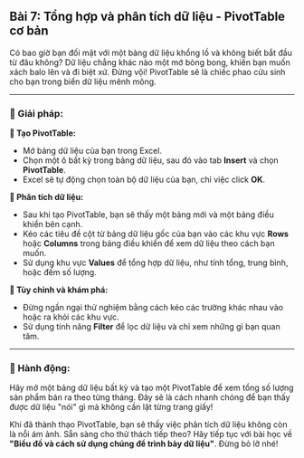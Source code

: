 ## Bài 7: Tổng hợp và phân tích dữ liệu - PivotTable cơ bản

Có bao giờ bạn đối mặt với một bảng dữ liệu khổng lồ và không biết bắt đầu từ đâu không? Dữ liệu chẳng khác nào một mớ bòng bong, khiến bạn muốn xách balo lên và đi biệt xứ. Đừng vội! PivotTable sẽ là chiếc phao cứu sinh cho bạn trong biển dữ liệu mênh mông.

---

### 📌 Giải pháp:

**🔹 Tạo PivotTable:**
- Mở bảng dữ liệu của bạn trong Excel.
- Chọn một ô bất kỳ trong bảng dữ liệu, sau đó vào tab **Insert** và chọn **PivotTable**.
- Excel sẽ tự động chọn toàn bộ dữ liệu của bạn, chỉ việc click **OK**.

**🔹 Phân tích dữ liệu:**
- Sau khi tạo PivotTable, bạn sẽ thấy một bảng mới và một bảng điều khiển bên cạnh.
- Kéo các tiêu đề cột từ bảng dữ liệu gốc của bạn vào các khu vực **Rows** hoặc **Columns** trong bảng điều khiển để xem dữ liệu theo cách bạn muốn.
- Sử dụng khu vực **Values** để tổng hợp dữ liệu, như tính tổng, trung bình, hoặc đếm số lượng.

**🔹 Tùy chỉnh và khám phá:**
- Đừng ngần ngại thử nghiệm bằng cách kéo các trường khác nhau vào hoặc ra khỏi các khu vực.
- Sử dụng tính năng **Filter** để lọc dữ liệu và chỉ xem những gì bạn quan tâm.

---

### 🚀 Hành động:

Hãy mở một bảng dữ liệu bất kỳ và tạo một PivotTable để xem tổng số lượng sản phẩm bán ra theo từng tháng. Đây sẽ là cách nhanh chóng để bạn thấy được dữ liệu "nói" gì mà không cần lật từng trang giấy!

Khi đã thành thạo PivotTable, bạn sẽ thấy việc phân tích dữ liệu không còn là nỗi ám ảnh. Sẵn sàng cho thử thách tiếp theo? Hãy tiếp tục với bài học về **"Biểu đồ và cách sử dụng chúng để trình bày dữ liệu"**. Đừng bỏ lỡ nhé!
